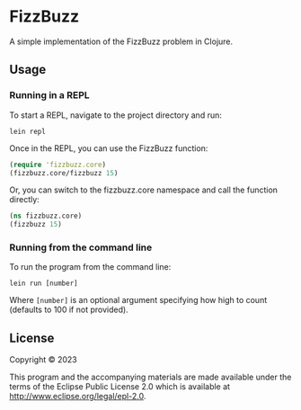 # FizzBuzz

A simple implementation of the FizzBuzz problem in Clojure.

## Usage

### Running in a REPL

To start a REPL, navigate to the project directory and run:

```
lein repl
```

Once in the REPL, you can use the FizzBuzz function:

```clojure
(require 'fizzbuzz.core)
(fizzbuzz.core/fizzbuzz 15)
```

Or, you can switch to the fizzbuzz.core namespace and call the function directly:

```clojure
(ns fizzbuzz.core)
(fizzbuzz 15)
```

### Running from the command line

To run the program from the command line:

```
lein run [number]
```

Where `[number]` is an optional argument specifying how high to count (defaults to 100 if not provided).

## License

Copyright © 2023

This program and the accompanying materials are made available under the
terms of the Eclipse Public License 2.0 which is available at
http://www.eclipse.org/legal/epl-2.0.